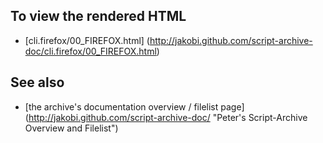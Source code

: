To view the rendered HTML
-------------------------

* [cli.firefox/00_FIREFOX.html]
  (http://jakobi.github.com/script-archive-doc/cli.firefox/00_FIREFOX.html)


See also
--------

* [the archive's documentation overview / filelist page]
  (http://jakobi.github.com/script-archive-doc/
  "Peter's Script-Archive Overview and Filelist")

